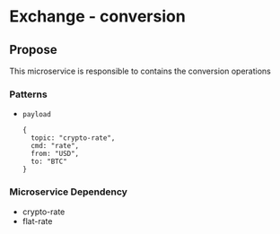 # Exchange - conversion

## Propose

This microservice is responsible to contains the conversion operations

### Patterns
  - `payload`

        {
          topic: "crypto-rate",
          cmd: "rate",
          from: "USD",
          to: "BTC"
        }
### Microservice Dependency
  - crypto-rate
  - flat-rate
